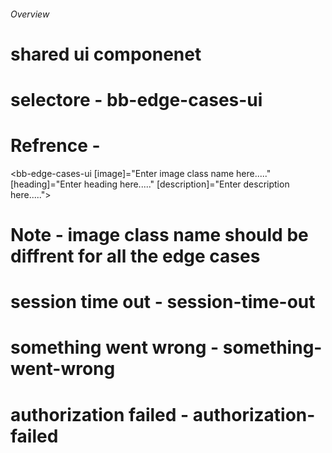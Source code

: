 ###### Overview
# shared ui componenet
# selectore - bb-edge-cases-ui
# Refrence - 

<bb-edge-cases-ui
    [image]="Enter image class name here....."
    [heading]="Enter heading here....."
    [description]="Enter description here.....">
</bb-edge-cases-ui>

# Note - image class name should be diffrent for all the edge cases 
# session time out - session-time-out
# something went wrong - something-went-wrong
# authorization failed - authorization-failed
